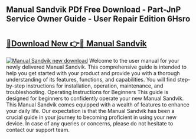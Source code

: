 ## Manual Sandvik PDf Free Download - Part-JnP Service Owner Guide - User Repair Edition 6Hsro

# <h2><a href="http://bc48044.oget.top/?id=Manual+Sandvik">🔗Download New 👉🔴 Manual Sandvik</a></h2>

[![Manual Sandvik new download](https://i.imgur.com/5g1atiW.png)](http://bc48044.oget.top/?id=Manual+Sandvik)
Welcome to the user manual for your newly delivered Manual Sandvik. This comprehensive guide is intended to help you get started with your product and provide you with a thorough understanding of its features, functions, and capabilities. You will find step-by-step instructions for installation, operation, maintenance, and troubleshooting. Operating Instructions for Beginners This guide is designed for beginners to confidently operate your new Manual Sandvik. This Manual Sandvik comes equipped with a wealth of features to enhance your daily life. Our expectation is that the Manual Sandvik has been a crucial guide in your journey to becoming proficient in using your new device. In case of any queries or concerns, please do not hesitate to contact our support team.
